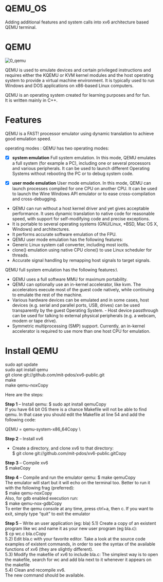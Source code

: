 # QEMU_OS
Adding additional features and system calls into xv6 architecture based QEMU terminal.

# QEMU
![0_qemu](https://user-images.githubusercontent.com/61384707/85681154-a2e7f580-b6e8-11ea-91ab-f55614748d43.jpg) 

QEMU is used to emulate devices and certain privileged instructions and requires either the KQEMU or KVM kernel modules and the host operating system to provide a virtual machine environment. It is typically used to run Windows and DOS applications on x86-based Linux computers.

QEMU is an operating system created for learning purposes and for fun. \
It is written mainly in C++. 

# Features
QEMU is a FAST! processor emulator using dynamic translation to achieve good emulation speed.

operating modes : QEMU has two operating modes:

- [x] **system emulation**
Full system emulation. In this mode, QEMU emulates a full system (for example a PC), including one or several processors and various peripherals. It can be used to launch different Operating Systems without rebooting the PC or to debug system code.

- [x] **user mode emulation**
User mode emulation. In this mode, QEMU can launch processes compiled for one CPU on another CPU. It can be used to launch the Wine Windows API emulator or to ease cross-compilation and cross-debugging.

- QEMU can run without a host kernel driver and yet gives acceptable performance. It uses dynamic translation to native code for reasonable speed, with support for self-modifying code and precise exceptions.
- It is portable to several operating systems (GNU/Linux, *BSD, Mac OS X, Windows) and architectures.
- It performs accurate software emulation of the FPU.
- QEMU user mode emulation has the following features:
- Generic Linux system call converter, including most ioctls.
- clone() emulation using native CPU clone() to use Linux scheduler for threads.
- Accurate signal handling by remapping host signals to target signals.

QEMU full system emulation has the following features:\

- QEMU uses a full software MMU for maximum portability.
- QEMU can optionally use an in-kernel accelerator, like kvm. The accelerators execute most of the guest code natively, while continuing to emulate the rest of the machine.
- Various hardware devices can be emulated and in some cases, host devices (e.g. serial and parallel ports, USB, drives) can be used transparently by the guest Operating System. - Host device passthrough can be used for talking to external physical peripherals (e.g. a webcam, modem or tape drive).
- Symmetric multiprocessing (SMP) support. Currently, an in-kernel accelerator is required to use more than one host CPU for emulation.

# Install QEMU

sudo apt update \
sudo apt install qemu \
git clone git://github.com/mit-pdos/xv6-public.git \
make \
make qemu-noxCopy 

Here are the steps: 

**Step 1** – Install qemu: 
$ sudo apt install qemuCopy \
If you have 64 bit OS there is a chance Makefile will not be able to find qemu. In that case you should edit the Makefile at line 54 and add the following code: 

QEMU = qemu-system-x86_64Copy \

**Step 2** – Install xv6

- Create a directory, and clone xv6 to that directory: \
$ git clone git://github.com/mit-pdos/xv6-public.gitCopy 

**Step 3** – Compile xv6 \
$ makeCopy 

**Step 4** – Compile and run the emulator qemu: 
$ make qemuCopy \
The emulator will start but it will echo on the terminal too. Better to run it with the following frag (preferred): \
$ make qemu-noxCopy \
Also, for gdb enabled execution run: \
$ make qemu-nox-gdbCopy \
To enter the qemu console at any time, press ctrl+a, then c. If you want to exit, simply type “quit” to exit the emulator

**Step 5** – Write an user application (eg: bla)
5.1) Create a copy of an existent program like wc and name it as your new user program (eg bla.c):\
$ cp wc.c bla.cCopy\
5.2) Edit bla.c with your favorite editor. Take a look at the source code examples of existent commands, in order to see the syntax of the available functions of xv6 (they are slightly different).\
5.3) Modify the makefile of xv6 to include bla.c: The simplest way is to open the makefile, search for wc and add bla next to it whenever it appears on the makefile\
5.4) Clean and recompile xv6.\
The new command should be available.
